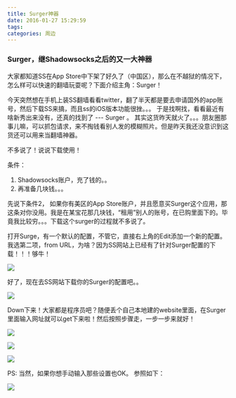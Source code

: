 ```yaml
---
title: Surger神器
date: 2016-01-27 15:29:59
tags:
categories: 周边
---
```


### Surger，继Shadowsocks之后的又一大神器


大家都知道SS在App Store中下架了好久了（中国区），那么在不越狱的情况下，怎么样可以快速的翻墙玩耍呢？下面介绍主角：Surger！

今天突然想在手机上装SS翻墙看看twitter，翻了半天都是要去申请国外的app账号，然后下载SS来搞，而且ss的iOS版本功能很挫。。。 于是找啊找，看看最近有啥新秀出来没有，还真的找到了 --- Surger 。 其实这货昨天就火了。。。朋友圈那事儿嘛，可以抓包请求，来不掏钱看别人发的模糊照片。但是昨天我还没意识到这货还可以用来当翻墙神器。

不多说了！说说下载使用！

<!--more-->

条件：
  1. Shadowsocks账户，充了钱的。。
  2. 再准备几块钱。。。

先说下条件2， 如果你有美区的App Store账户，并且愿意买Surger这个应用，那这条对你没用。我是在某宝花那几块钱，“租用”别人的账号，在已购里面下的。毕竟我比较穷。。。下载这个surger的过程就不多说了。

打开Surge，有一个默认的配置，不管它，直接右上角的Edit添加一个新的配置。我选第二项，from URL，为啥？因为SS网站上已经有了针对Surger配置的下载！！！够牛！

![](http://7xqfs2.com1.z0.glb.clouddn.com/29832-80ccc5a52d21e3b1.jpg)

好了，现在去SS网站下载你的Surger的配置吧。。

![](http://7xqfs2.com1.z0.glb.clouddn.com/asdasd.png)

Down下来！大家都是程序员吧？随便丢个自己本地建的website里面，在Surger里面输入网址就可以get下来啦！然后按照步骤走，一步一步来就好！

![](http://7xqfs2.com1.z0.glb.clouddn.com/29832-70f92b27573c15ee.jpg)

![](http://7xqfs2.com1.z0.glb.clouddn.com/29832-fc35e53b59d2893f.jpg)

![](http://7xqfs2.com1.z0.glb.clouddn.com/29832-dc06f280ef4ff1bc.jpg)

PS: 当然，如果你想手动输入那些设置也OK。
参照如下：

![](http://7xqfs2.com1.z0.glb.clouddn.com/29832-92d6314b23065e36.jpg)

